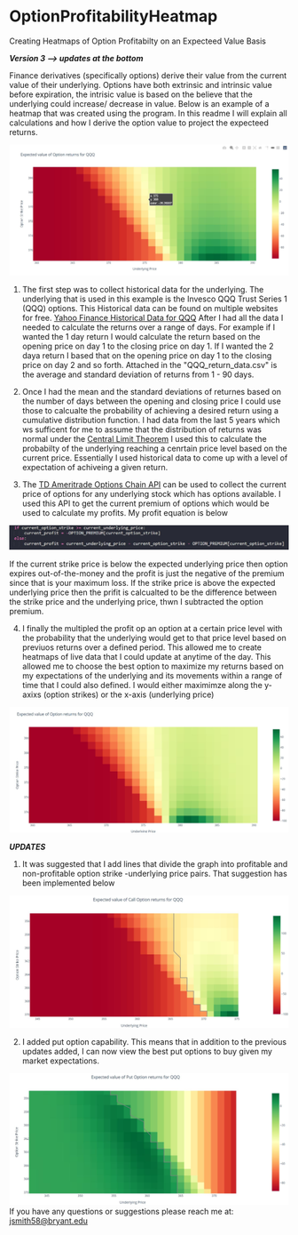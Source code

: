 # OptionProfitabilityHeatmap
Creating Heatmaps of Option Profitabilty on an Expecteed Value Basis

***Version 3 --> updates at the bottom***

Finance derivatives (specifically options) derive their value from the current value of their underlying. Options have both extrinsic and intrinsic value before expiration, the intrisic value is based on the believe that the underlying could increase/ decrease in value. Below is an example of a heatmap that was created using the program. In this readme I will explain all calculations and how I derive the option value to project the expecteed returns.

![Image of heatmap](https://github.com/JoJo10Smith/OptionProfitabilityHeatmap/blob/main/Images/heatmap.JPG)

1) The first step was to collect historical data for the underlying. The underlying that is used in this example is the Invesco QQQ Trust Series 1 (QQQ) options. This Historical data can be found on multiple websites for free. [Yahoo Finance Historical Data for QQQ](https://finance.yahoo.com/quote/QQQ/history?p=QQQ) After I had all the data I needed to calculate the returns over a range of days. For example if I wanted the 1 day return I would calculate the return based on the opening price on day 1 to the closing price on day 1. If I wanted the 2 daya return I based that on the opening price on day 1 to the closing price on day 2 and so forth. Attached in the "QQQ_return_data.csv" is the average and standard deviation of returns from 1 - 90 days.

2) Once I had the mean and the standard deviations of returnes based on the number of days between the opening and closing price I could use those to calcualte the probability of achieving a desired return using a cumulative distribution function. I had data from the last 5 years which ws sufficent for me to assume that the distribution of returns was normal under the [Central Limit Theorem](https://en.wikipedia.org/wiki/Central_limit_theorem) I used this to calculate the probabilty of the underlying reaching a cenrtain price level based on the current price. Essentially I used historical data to come up with a level of expectation of achiveing a given return.

3) The [TD Ameritrade Options Chain API](https://developer.tdameritrade.com/option-chains/apis/get/marketdata/chains) can be used to collect the current price of options for any underlying stock which has options available. I used this API to get the current premium of options which would be used to calculate my profits. My profit equation is below

![Profit equation](https://github.com/JoJo10Smith/OptionProfitabilityHeatmap/blob/main/Images/profit.JPG)

If the current strike price is below the expected underlying price then option expires out-of-the-money and the profit is just the negative of the premium since that is your maximum loss. If the strike price is above the expected underlying price then the prifit is calcualted to be the difference between the strike price and the underlying price, thwn I subtracted the option premium.

4) I finally the multipled the profit op an option at a certain price level with the probability that the underlying would get to that price level based on previuos returns over a defined period. This allowed me to create heatmaps of live data that I could update at anytime of the day. This allowed me to choose the best option to maximize my returns based on my expectations of the underlying and its movements within a range of time that I could also defined. I would either maximimze along the y-axixs (option strikes) or the x-axis (underlying price)

![Second Example Image](https://github.com/JoJo10Smith/OptionProfitabilityHeatmap/blob/main/Images/Second%20picture.JPG)

***UPDATES***

1) It was suggested that I add lines that divide the graph into profitable and non-profitable option strike -underlying price pairs. That suggestion has been implemented below

![Added profitability lines](https://github.com/JoJo10Smith/OptionProfitabilityHeatmap/blob/main/Images/added_line.JPG)

2) I added put option capability. This means that in addition to the previous updates added, I can now view the best put options to buy given my market expectations.

![Put option capability](https://github.com/JoJo10Smith/OptionProfitabilityHeatmap/blob/main/Images/Put%20options.JPG)
If you have any questions or suggestions please reach me at: jsmith58@bryant.edu
